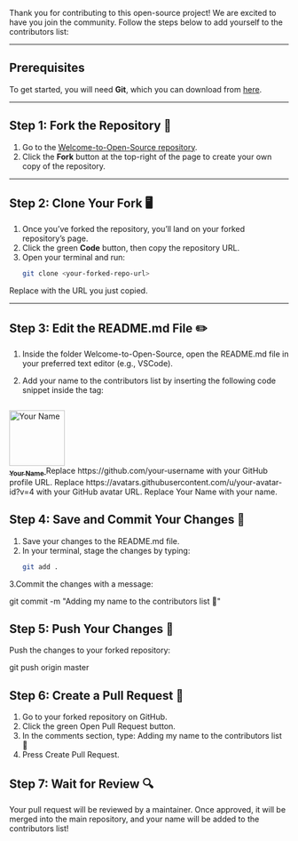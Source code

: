 Thank you for contributing to this open-source project! We are excited to have you join the community. Follow the steps below to add yourself to the contributors list:

---

## Prerequisites

To get started, you will need **Git**, which you can download from [here](https://git-scm.com/).

---

## Step 1: Fork the Repository 🍴

1. Go to the [Welcome-to-Open-Source repository](https://github.com/CodeByMoriarty/Your-First-Open-Source-Contribution--Make-It-Count-).
2. Click the **Fork** button at the top-right of the page to create your own copy of the repository.

---

## Step 2: Clone Your Fork 🖥️

1. Once you’ve forked the repository, you’ll land on your forked repository’s page.
2. Click the green **Code** button, then copy the repository URL.
3. Open your terminal and run:
   ```bash
   git clone <your-forked-repo-url>
Replace <your-forked-repo-url> with the URL you just copied.

---

## Step 3: Edit the README.md File ✏️
1. Inside the folder Welcome-to-Open-Source, open the README.md file in your preferred text editor (e.g., VSCode).

2. Add your name to the contributors list by inserting the following code snippet inside the <tbody> tag:
   ```bash
<td align="center">
    <a href="https://github.com/your-username">
        <img src="https://avatars.githubusercontent.com/u/your-avatar-id?v=4" width="100px;" alt="Your Name"/>
        <br />
        <sub><b>Your Name</b></sub>
    </a>
</td>
Replace https://github.com/your-username with your GitHub profile URL.
Replace https://avatars.githubusercontent.com/u/your-avatar-id?v=4 with your GitHub avatar URL.
Replace Your Name with your name.

## Step 4: Save and Commit Your Changes 💾
1. Save your changes to the README.md file.
2. In your terminal, stage the changes by typing:
   ```bash
   git add .
3.Commit the changes with a message:

git commit -m "Adding my name to the contributors list 🌟"

## Step 5: Push Your Changes 🚀
Push the changes to your forked repository:

git push origin master

## Step 6: Create a Pull Request 🔄

1. Go to your forked repository on GitHub.
2. Click the green Open Pull Request button.
3. In the comments section, type:
Adding my name to the contributors list 🌟
4. Press Create Pull Request.


## Step 7: Wait for Review 🔍
Your pull request will be reviewed by a maintainer. Once approved, it will be merged into the main repository, and your name will be added to the contributors list!



